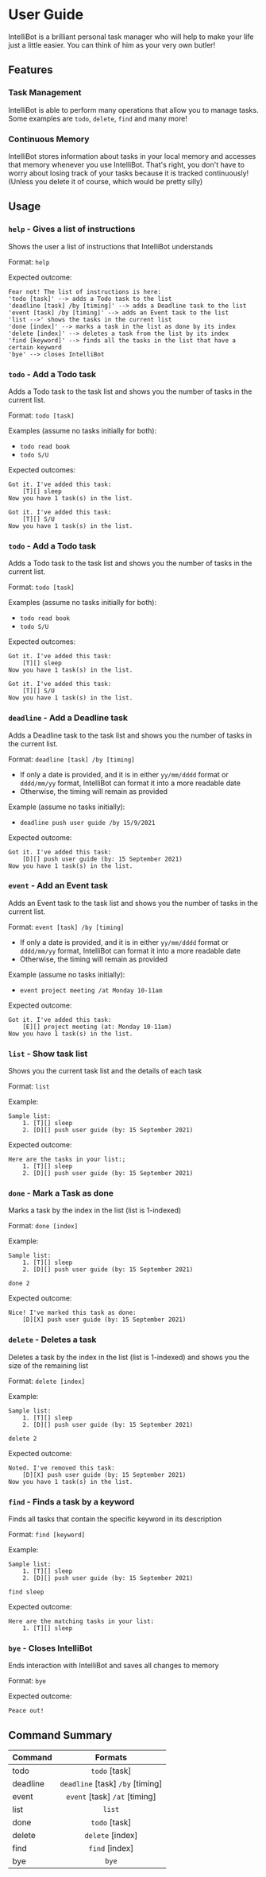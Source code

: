 # User Guide

IntelliBot is a brilliant personal task manager who will help to make your life
just a little easier. You can think of him as your very own butler!

## Features

### Task Management

IntelliBot is able to perform many operations that allow you to manage tasks. Some
examples are `todo`, `delete`, `find` and many more! 

### Continuous Memory

IntelliBot stores information about tasks in your local memory and accesses that 
memory whenever you use IntelliBot. That's right, you don't have to worry about 
losing track of your tasks because it is tracked continuously! 
(Unless you delete it of course, which would be pretty silly)

## Usage

### `help` - Gives a list of instructions

Shows the user a list of instructions that IntelliBot understands

Format: `help`

Expected outcome:
```
Fear not! The list of instructions is here:
'todo [task]' --> adds a Todo task to the list
'deadline [task] /by [timing]' --> adds a Deadline task to the list
'event [task] /by [timing]' --> adds an Event task to the list
'list -->' shows the tasks in the current list
'done [index]' --> marks a task in the list as done by its index
'delete [index]' --> deletes a task from the list by its index
'find [keyword]' --> finds all the tasks in the list that have a certain keyword
'bye' --> closes IntelliBot
```

### `todo` - Add a Todo task

Adds a Todo task to the task list and shows you the number of tasks in the current list.

Format: `todo [task]`

Examples (assume no tasks initially for both):
* `todo read book`
* `todo S/U`

Expected outcomes:

```
Got it. I've added this task:
    [T][] sleep
Now you have 1 task(s) in the list.
```

```
Got it. I've added this task:
    [T][] S/U
Now you have 1 task(s) in the list.
```

### `todo` - Add a Todo task

Adds a Todo task to the task list and shows you the number of tasks in the current list.

Format: `todo [task]`

Examples (assume no tasks initially for both):
* `todo read book`
* `todo S/U`

Expected outcomes:

```
Got it. I've added this task:
    [T][] sleep
Now you have 1 task(s) in the list.
```

```
Got it. I've added this task:
    [T][] S/U
Now you have 1 task(s) in the list.
```

### `deadline` - Add a Deadline task

Adds a Deadline task to the task list and shows you the number of tasks in the current list.

Format: `deadline [task] /by [timing]`
* If only a date is provided, and it is in either `yy/mm/dddd` format or `dddd/mm/yy` format, IntelliBot can format it into a more readable date
* Otherwise, the timing will remain as provided

Example (assume no tasks initially):
* `deadline push user guide /by 15/9/2021`

Expected outcome:

```
Got it. I've added this task:
    [D][] push user guide (by: 15 September 2021)
Now you have 1 task(s) in the list.
```

### `event` - Add an Event task

Adds an Event task to the task list and shows you the number of tasks in the current list.

Format: `event [task] /by [timing]`
* If only a date is provided, and it is in either `yy/mm/dddd` format or `dddd/mm/yy` format, IntelliBot can format it into a more readable date
* Otherwise, the timing will remain as provided

Example (assume no tasks initially):
* `event project meeting /at Monday 10-11am`

Expected outcome:

```
Got it. I've added this task:
    [E][] project meeting (at: Monday 10-11am)
Now you have 1 task(s) in the list.
```

### `list` - Show task list

Shows you the current task list and the details of each task

Format: `list`

Example:
```
Sample list:
    1. [T][] sleep
    2. [D][] push user guide (by: 15 September 2021) 
```

Expected outcome:

```
Here are the tasks in your list:;
    1. [T][] sleep
    2. [D][] push user guide (by: 15 September 2021)
```

### `done` - Mark a Task as done

Marks a task by the index in the list (list is 1-indexed)

Format: `done [index]`

Example:

```
Sample list:
    1. [T][] sleep
    2. [D][] push user guide (by: 15 September 2021) 
```

`done 2`

Expected outcome:
```
Nice! I've marked this task as done:
    [D][X] push user guide (by: 15 September 2021) 
```

### `delete` - Deletes a task

Deletes a task by the index in the list (list is 1-indexed) and shows you the size of the 
remaining list

Format: `delete [index]`

Example:

```
Sample list:
    1. [T][] sleep
    2. [D][] push user guide (by: 15 September 2021) 
```

`delete 2`

Expected outcome:
```
Noted. I've removed this task:
    [D][X] push user guide (by: 15 September 2021)
Now you have 1 task(s) in the list.
```

### `find` - Finds a task by a keyword

Finds all tasks that contain the specific keyword in its description

Format: `find [keyword]`

Example:

```
Sample list:
    1. [T][] sleep
    2. [D][] push user guide (by: 15 September 2021) 
```

`find sleep`

Expected outcome:
```
Here are the matching tasks in your list:
    1. [T][] sleep
```

### `bye` - Closes IntelliBot

Ends interaction with IntelliBot and saves all changes to memory

Format: `bye`

Expected outcome:
```
Peace out!
```

## Command Summary

| Command           | Formats                       |
| :---------------- | :----------:                  |
| todo              | `todo` [task]                   |
| deadline          | `deadline` [task] `/by` [timing]|
| event             | `event` [task] `/at` [timing]   |
| list              | `list`                          |
| done              | `todo` [task]                   |
| delete            | `delete` [index]                |
| find              | `find` [index]                  |
| bye               | `bye`                  |